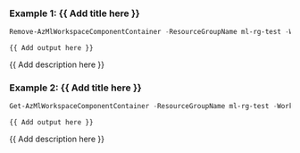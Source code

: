 ### Example 1: {{ Add title here }}
```powershell
Remove-AzMlWorkspaceComponentContainer -ResourceGroupName ml-rg-test -WorkspaceName mlworkspace-cli01 -Name component-pwsh01
```

```output
{{ Add output here }}
```

{{ Add description here }}

### Example 2: {{ Add title here }}
```powershell
Get-AzMlWorkspaceComponentContainer -ResourceGroupName ml-rg-test -WorkspaceName mlworkspace-cli01 -Name component-pwsh01 | Remove-AzMlWorkspaceComponentContainer
```

```output
{{ Add output here }}
```

{{ Add description here }}

